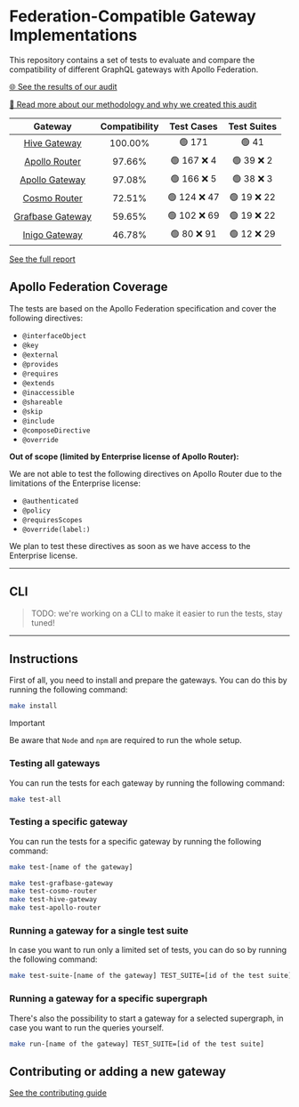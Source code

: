 # Federation-Compatible Gateway Implementations

This repository contains a set of tests to evaluate and compare the compatibility of different GraphQL gateways with Apollo Federation.

[🌐 See the results of our audit](https://the-guild.dev/graphql/hive/federation-gateway-audit)

[📖 Read more about our methodology and why we created this audit](https://the-guild.dev/graphql/hive/federation-gateway-audit#manifesto)

<!-- gateways:start -->

|                      Gateway                       | Compatibility |  Test Cases  | Test Suites |
| :------------------------------------------------: | :-----------: | :----------: | :---------: |
| [Hive Gateway](https://the-guild.dev/graphql/hive) |    100.00%    |    🟢 171    |    🟢 41    |
|  [Apollo Router](https://www.apollographql.com/)   |    97.66%     | 🟢 167 ❌ 4  | 🟢 39 ❌ 2  |
|  [Apollo Gateway](https://www.apollographql.com/)  |    97.08%     | 🟢 166 ❌ 5  | 🟢 38 ❌ 3  |
|      [Cosmo Router](https://wundergraph.com)       |    72.51%     | 🟢 124 ❌ 47 | 🟢 19 ❌ 22 |
|      [Grafbase Gateway](https://grafbase.com)      |    59.65%     | 🟢 102 ❌ 69 | 🟢 19 ❌ 22 |
|         [Inigo Gateway](https://inigo.io)          |    46.78%     | 🟢 80 ❌ 91  | 🟢 12 ❌ 29 |

<!-- gateways:end -->

[See the full report](./REPORT.md)

## Apollo Federation Coverage

The tests are based on the Apollo Federation specification and cover the following directives:

- `@interfaceObject`
- `@key`
- `@external`
- `@provides`
- `@requires`
- `@extends`
- `@inaccessible`
- `@shareable`
- `@skip`
- `@include`
- `@composeDirective`
- `@override`

**Out of scope (limited by Enterprise license of Apollo Router):**

We are not able to test the following directives on Apollo Router due to the limitations of the Enterprise license:

- `@authenticated`
- `@policy`
- `@requiresScopes`
- `@override(label:)`

We plan to test these directives as soon as we have access to the Enterprise license.

---

## CLI

> TODO: we're working on a CLI to make it easier to run the tests, stay tuned!

---

## Instructions

First of all, you need to install and prepare the gateways. You can do this by running the following command:

```bash
make install
```

> [!IMPORTANT]  
> Be aware that `Node` and `npm` are required to run the whole setup.

### Testing all gateways

You can run the tests for each gateway by running the following command:

```bash
make test-all
```

### Testing a specific gateway

You can run the tests for a specific gateway by running the following command:

```bash
make test-[name of the gateway]

make test-grafbase-gateway
make test-cosmo-router
make test-hive-gateway
make test-apollo-router
```

### Running a gateway for a single test suite

In case you want to run only a limited set of tests, you can do so by running the following command:

```bash
make test-suite-[name of the gateway] TEST_SUITE=[id of the test suite]
```

### Running a gateway for a specific supergraph

There's also the possibility to start a gateway for a selected supergraph, in case you want to run the queries yourself.

```bash
make run-[name of the gateway] TEST_SUITE=[id of the test suite]
```

## Contributing or adding a new gateway

[See the contributing guide](./.github/CONTRIBUTING.md)
